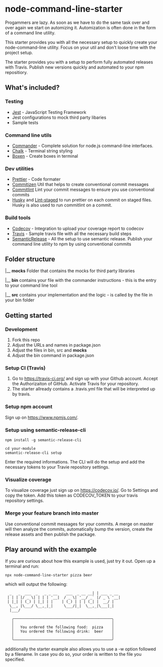 # node-command-line-starter
Progammers are lazy. As soon as we have to do the same task over and over again we start on automizing it.
Automization is often done in the form of a command line utility.

[](https://ibb.co/4mXMxCb)

This starter provides you with all the necessary setup to quickly create your node-command-line utility. Focus on your util and don't loose time with
the project setup.

The starter provides you with a setup to perform fully automated releases with Travis. Publish new versions quickly and automated to your npm repositiory.

## What's included?

### Testing
- [Jest](https://jestjs.io/) - JavaScript Testing Framework
- Jest configurations to mock third party libaries
- Sample tests

### Command line utils
- [Commander](https://github.com/tj/commander.js) - Complete solution for node.js command-line interfaces.
- [Chalk](https://github.com/chalk/chalk) - Terminal string styling
- [Boxen](https://github.com/sindresorhus/boxen#readme) - Create boxes in terminal

### Dev utilities
- [Prettier](https://prettier.io/) - Code formater
- [Commitizen](https://github.com/commitizen/cz-cli) Util that helps to create conventional commit messages
- [Commitlint](https://github.com/conventional-changelog/commitlint) Lint your commit messages to ensure you use conventional commits
- [Husky](https://github.com/typicode/husky) and [Lint-staged](https://github.com/okonet/lint-staged) to run prettier on each commit on staged files. Husky is also used to run commitlint on a commit.

### Build tools
- [Codecov](https://codecov.io/) - Integration to upload your coverage report to codecov
- [Travis](https://travis-ci.org/) - Sample travis file with all the necessary build steps
- [SemanticRelease](https://github.com/semantic-release/semantic-release) - All the setup to use semantic release. Publish your command line utility to npm by using conventional commits

## Folder structure

|__ **__mocks__** Folder that contains the mocks for third party libraries

|__ **bin** contains your file with the commander instructions - this is the entry to your command line tool

|__ **src** contains your implementation and the logic - is called by the file in your bin folder

## Getting started

### Development
1. Fork this repo
2. Adjust the URLs and names in package.json
3. Adjust the files in bin, src and __mocks__
4. Adjust the bin command in package.json

### Setup CI (Travis)
1. Go to https://travis-ci.org/ and sign up with your Github account. Accept the Authorizaiton of GitHub. Activate Travis for your repository.
2. The starter allready contains a .travis.yml file that will be interpreted up by travis.

### Setup npm account
Sign up on https://www.npmjs.com/.

### Setup using semantic-release-cli
```
npm install -g semantic-release-cli

cd your-module
semantic-release-cli setup
```
Enter the required informations. The CLI will do the setup and add the necessary tokens to your Travie repository settings.

### Visualize coverage
To visualize coverage just sign up on https://codecov.io/.
Go to Settings and copy the token. Add this token as CODECOV_TOKEN to your travis repository settings.

### Merge your feature branch into master
Use conventional commit messages for your commits. A merge on master
will then analyze the commits, automatically bump the version, create
the release assets and then publish the package.

## Play around with the example
If you are curious about how this example is used, just try it out. Open up a terminal
and run:
```
npx node-command-line-starter pizza beer
```
which will output the following:
```                    _
  _   _  ___  _   _ _ __    ___  _ __ __| | ___ _ __
 | | | |/ _ \| | | | '__|  / _ \| '__/ _` |/ _ \ '__|
 | |_| | (_) | |_| | |    | (_) | | | (_| |  __/ |
  \__, |\___/ \__,_|_|     \___/|_|  \__,_|\___|_|
  |___/

   ╭─────────────────────────────────────────────╮
   │                                             │
   │   You ordered the following food:  pizza    │
   │   You ordered the following drink:  beer    │
   │                                             │
   ╰─────────────────────────────────────────────╯
```
additionally the starter example also allows you to use a -w option followed
by a filename. In case you do so, your order is written to the file you specified.






